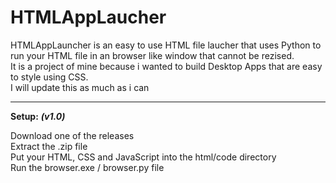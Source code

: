 # HTMLAppLaucher

HTMLAppLauncher is an easy to use HTML file laucher that uses Python to run your HTML file in an browser like window that cannot be rezised. \
It is a project of mine because i wanted to build Desktop Apps that are easy to style using CSS. \
I will update this as much as i can 

___


**Setup:**
***(v1.0)***

Download one of the releases \
Extract the .zip file \
Put your HTML, CSS and JavaScript into the html/code directory \
Run the browser.exe / browser.py file 
